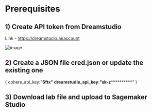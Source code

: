 # Prerequisites



## 1) Create API token from Dreamstudio


Link - https://dreamstudio.ai/account


![image](https://github.com/jayyanar/gen-ai-labs-demos/assets/12956021/0800006b-2f30-4fcb-8660-3fde87726b47)


## 2) Create a JSON file cred.json or update the existing one 

{
cohere_api_key:"********************Sftx"
dreamstudio_api_key:"sk-z******************************"
}


## 3) Download lab file and upload to Sagemaker Studio


